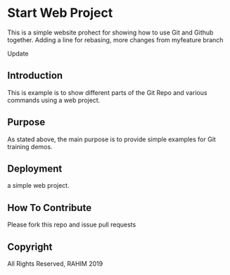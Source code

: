 # Start Web Project
This is a simple website prohect for showing how to use Git and Github together.
Adding a line for rebasing,
more changes from myfeature branch

Update
## Introduction
This is example is to show different parts of the Git Repo and various commands using a web project.

## Purpose

As stated above, the main purpose is to provide simple examples for Git training demos.
## Deployment

a simple web project.
## How To Contribute

Please fork this repo and issue pull requests

## Copyright

All Rights Reserved, RAHIM 2019